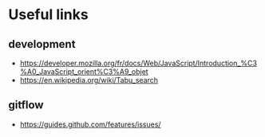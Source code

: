 # Useful links
## development
- https://developer.mozilla.org/fr/docs/Web/JavaScript/Introduction_%C3%A0_JavaScript_orient%C3%A9_objet
- https://en.wikipedia.org/wiki/Tabu_search

## gitflow
- https://guides.github.com/features/issues/
